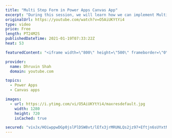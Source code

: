 ```yaml
---
title: "Multi Step Form in Power Apps Canvas App"
excerpt: "During this session, we will learn how we can implement Multiple Screen Form in Power Apps Canvas App. We will learn how we can create Multi Step Form in Power Apps Canvas App. I will explain the step by step procedure for creating Multi Step and Multi Screen Forms in Power Apps. Here, we will implement"
originalUrl: https://youtube.com/watch?v=O5AiUKYtYi4
type: video
price: Free
length: PT24M2S
publishedDateTime: 2021-01-19T07:33:22Z
heat: 53

featuredContent: "<iframe width=\"800\" height=\"500\" frameborder=\"0\" src=\"https://www.youtube.com/embed/O5AiUKYtYi4\" allow=\"accelerometer; autoplay; encrypted-media; gyroscope; picture-in-picture\" allowfullscreen></iframe>"

provider:
  name: Dhruvin Shah
  domain: youtube.com

topics:
  - Power Apps
  - Canvas apps

images:
  - url: https://i.ytimg.com/vi/O5AiUKYtYi4/maxresdefault.jpg
    width: 1280
    height: 720
    isCached: true

secured: "vivJx/HOiwppwDGp0jslPlDSW8vt/lEfx3jrMRUNLQs2jz97+Eftjn6sUYxtNknZI1TubL9k/6BzKLvohr9WpQdHDQo5Wp+lTextIG3zbHP3Crf0NWyxNiiUIb4ESJKD7LRox6xxy8hj/WkrX/+8IFPOEh+p0Gr25tFwt/KaD+k3Ubpf9oVluLqL/BLK9V5nrS6UuPLtxaiEbE7nMzDEV+fsr8DJMahSaumsS1ykX88yz9gIyMTYfFk15P6bySiGpawMHtJrhjbf3lg7GmvlIjRlLRSzeqALcMLUxpkHw0/1LyGVWMbh+8DFURi/MYgLb+12VyP1BFthE4FoQxS/LDu2BCejWdOlWuWV9AhfgfBT9xPz5t8aGD0BZQsj0l1k/mhLvmdHLXJIeKkhk/mvrA==;Hs5KujeM33cl413rZFGOGg=="
---
```


